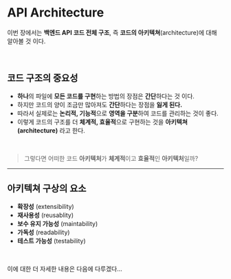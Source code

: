 # **API Architecture**
이번 장에서는 **백엔드 API 코드 전체 구조**, 즉 **코드의 아키텍쳐**(architecture)에 대해 알아볼 것 이다.

<br>

## **코드 구조의 중요성**
- **하나**의 파일에 **모든 코드를 구현**하는 방법의 장점은 **간단**하다는 것 이다.
- 하지만 코드의 양이 조금만 많아져도 **간단**하다는 장점을 **잃게 된다.**
- 따라서 실제로는 **논리적, 기능적**으로 **영역을 구분**하여 코드를 관리하는 것이 좋다.
- 이렇게 코드의 구조를 더 **체계적, 효율적**으로 구현하는 것을 **아키텍쳐(architecture)** 라고 한다.

<br>

> 그렇다면 어떠한 코드 **아키텍처**가 **체계적**이고 **효율적**인 **아키텍처**일까?
---
## **아키텍쳐 구상의 요소**
- **확장성** (extensibility)
- **재사용성** (reusablity)
- **보수 유지 가능성** (maintability)
- **가독성** (readability)
- **테스트 가능성** (testability)

<br>

이에 대한 더 자세한 내용은 다음에 다루겠다...